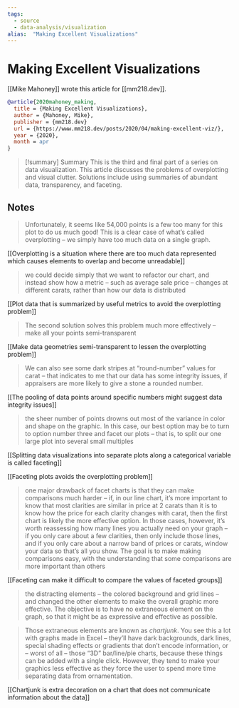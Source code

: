```yaml
---
tags:
  - source
  - data-analysis/visualization
alias:  "Making Excellent Visualizations"
---
```

# Making Excellent Visualizations
[[Mike Mahoney]] wrote this article for [[mm218.dev]].

```bibtex
@article{2020mahoney_making,
  title = {Making Excellent Visualizations},
  author = {Mahoney, Mike},
  publisher = {mm218.dev}
  url = {https://www.mm218.dev/posts/2020/04/making-excellent-viz/},
  year = {2020},
  month = apr
}
```
> [!summary] Summary
> This is the third and final part of a series on data visualization. This article discusses the problems of overplotting and visual clutter. Solutions include using summaries of abundant data, transparency, and faceting.

## Notes
> Unfortunately, it seems like 54,000 points is a few too many for this plot to do us much good! This is a clear case of what’s called overplotting – we simply have too much data on a single graph.

[[Overplotting is a situation where there are too much data represented which causes elements to overlap and become unreadable]]

> we could decide simply that we want to refactor our chart, and instead show how a metric – such as average sale price – changes at different carats, rather than how our data is distributed

[[Plot data that is summarized by useful metrics to avoid the overplotting problem]]

> The second solution solves this problem much more effectively – make all your points semi-transparent

[[Make data geometries semi-transparent to lessen the overplotting problem]]

> We can also see some dark stripes at “round-number” values for carat – that indicates to me that our data has some integrity issues, if appraisers are more likely to give a stone a rounded number.

[[The pooling of data points around specific numbers might suggest data integrity issues]]

> the sheer number of points drowns out most of the variance in color and shape on the graphic. In this case, our best option may be to turn to option number three and facet our plots – that is, to split our one large plot into several small multiples

[[Splitting data visualizations into separate plots along a categorical variable is called faceting]]

[[Faceting plots avoids the overplotting problem]]

> one major drawback of facet charts is that they can make comparisons much harder – if, in our line chart, it’s more important to know that most clarities are similar in price at 2 carats than it is to know how the price for each clarity changes with carat, then the first chart is likely the more effective option. In those cases, however, it’s worth reassessing how many lines you actually need on your graph – if you only care about a few clarities, then only include those lines, and if you only care about a narrow band of prices or carats, window your data so that’s all you show. The goal is to make making comparisons easy, with the understanding that some comparisons are more important than others

[[Faceting can make it difficult to compare the values of faceted groups]]

> the distracting elements – the colored background and grid lines – and changed the other elements to make the overall graphic more effective. The objective is to have no extraneous element on the graph, so that it might be as expressive and effective as possible.

> Those extraneous elements are known as _chartjunk_. You see this a lot with graphs made in Excel – they’ll have dark backgrounds, dark lines, special shading effects or gradients that don’t encode information, or – worst of all – those “3D” bar/line/pie charts, because these things can be added with a single click. However, they tend to make your graphics less effective as they force the user to spend more time separating data from ornamentation.

[[Chartjunk is extra decoration on a chart that does not communicate information about the data]]